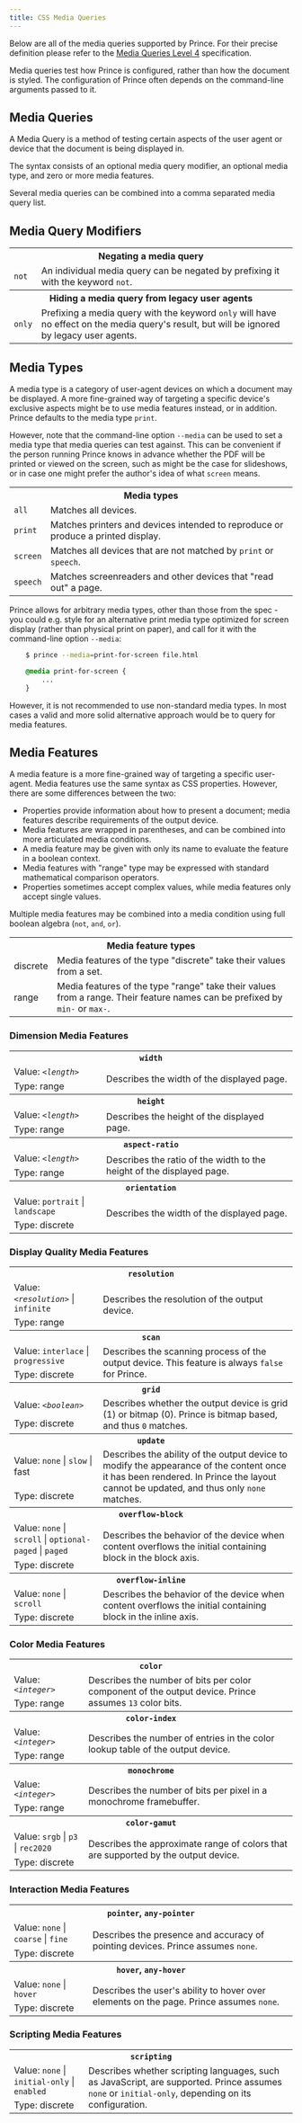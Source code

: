 ```yaml
---
title: CSS Media Queries
---
```


<link rel="preconnect" href="https://fonts.googleapis.com"/>
<link rel="preconnect" href="https://fonts.gstatic.com" crossorigin/>
<link href="https://fonts.googleapis.com/css2?family=Public+Sans:ital,wght@0,100..900;1,100..900&amp;display=swap" rel="stylesheet"/>

Below are all of the media queries supported by Prince. For their precise definition please refer to the [Media Queries Level 4](https://www.w3.org/TR/mediaqueries-4/) specification.

Media queries test how Prince is configured, rather than how the document is styled. The configuration of Prince often depends on the command-line arguments passed to it.

## Media Queries

A Media Query is a method of testing certain aspects of the user agent or device that the document is being displayed in.

The syntax consists of an optional media query modifier, an optional media type, and zero or more media features.

Several media queries can be combined into a comma separated media query list.

## Media Query Modifiers

<table className="grid">
<tr>
<th colSpan="2">Negating a media query</th>
</tr>
<tr>
<td><code>not</code></td>
<td>An individual media query can be negated by prefixing it with the keyword <code>not</code>.</td>
</tr>
<tr>
<th colSpan="2">Hiding a media query from legacy user agents</th>
</tr>
<tr>
<td><code>only</code></td>
<td>Prefixing a media query with the keyword <code>only</code> will have no effect on the media query's result, but will be ignored by legacy user agents.</td>
</tr>
</table>

## Media Types

A media type is a category of user-agent devices on which a document may be displayed. A more fine-grained way of targeting a specific device's exclusive aspects might be to use media features instead, or in addition. Prince defaults to the media type `print`.

However, note that the command-line option `--media` can be used to set a media type that media queries can test against. This can be convenient if the person running Prince knows in advance whether the PDF will be printed or viewed on the screen, such as might be the case for slideshows, or in case one might prefer the author's idea of what `screen` means.

<table className="grid">
<tr>
<th colSpan="2">Media types</th>
</tr>
<tr>
<td><code>all</code></td>
<td>Matches all devices.</td>
</tr>
<tr>
<td><code>print</code></td>
<td>Matches printers and devices intended to reproduce or produce a printed display.</td>
</tr>
<tr>
<td><code>screen</code></td>
<td>Matches all devices that are not matched by <code>print</code> or <code>speech</code>.</td>
</tr>
<tr>
<td><code>speech</code></td>
<td>Matches screenreaders and other devices that "read out" a page.</td>
</tr>
</table>

Prince allows for arbitrary media types, other than those from the spec - you could e.g. style for an alternative print media type optimized for screen display (rather than physical print on paper), and call for it with the command-line option `--media`:

```bash title="Command line"
    $ prince --media=print-for-screen file.html
```
```css title="CSS"
    @media print-for-screen {
        ...
    }
```

However, it is not recommended to use non-standard media types. In most cases a valid and more solid alternative approach would be to query for media features.

## Media Features

A media feature is a more fine-grained way of targeting a specific user-agent. Media features use the same syntax as CSS properties. However, there are some differences between the two:

-   Properties provide information about how to present a document; media features describe requirements of the output device.
-   Media features are wrapped in parentheses, and can be combined into more articulated media conditions.
-   A media feature may be given with only its name to evaluate the feature in a boolean context.
-   Media features with "range" type may be expressed with standard mathematical comparison operators.
-   Properties sometimes accept complex values, while media features only accept single values.

Multiple media features may be combined into a media condition using full boolean algebra (`not`, `and`, `or`).

<table className="grid">
<tr>
<th colSpan="2">Media feature types</th>
</tr>
<tr>
<td>discrete</td>
<td>Media features of the type "discrete" take their values from a set.</td>
</tr>
<tr>
<td>range</td>
<td>Media features of the type "range" take their values from a range. Their feature names can be prefixed by <code>min-</code> or <code>max-</code>.</td>
</tr>
</table>


### Dimension Media Features

<table className="grid">
<tr>
<th colSpan="2"><code>width</code></th>
</tr>
<tr>
<td>Value: <code>&lt;<i>length</i>&gt;</code></td>
<td rowSpan="2">Describes the width of the displayed page.</td>
</tr>
<tr>
<td>Type: range</td>
</tr>
<tr>
<th colSpan="2"><code>height</code></th>
</tr>
<tr>
<td>Value: <code>&lt;<i>length</i>&gt;</code></td>
<td rowSpan="2">Describes the height of the displayed page.</td>
</tr>
<tr>
<td>Type: range</td>
</tr>
<tr>
<th colSpan="2"><code>aspect-ratio</code></th>
</tr>
<tr>
<td>Value: <code>&lt;<i>length</i>&gt;</code></td>
<td rowSpan="2">Describes the ratio of the width to the height of the displayed page.</td>
</tr>
<tr>
<td>Type: range</td>
</tr>
<tr>
<th colSpan="2"><code>orientation</code></th>
</tr>
<tr>
<td>Value: <code>portrait</code> | <code>landscape</code></td>
<td rowSpan="2">Describes the width of the displayed page.</td>
</tr>
<tr>
<td>Type: discrete</td>
</tr>
</table>

### Display Quality Media Features

<table className="grid">
<tr>
<th colSpan="2"><code>resolution</code></th>
</tr>
<tr>
<td>Value: <code>&lt;<i>resolution</i>&gt;</code> | <code>infinite</code></td>
<td rowSpan="2">Describes the resolution of the output device.</td>
</tr>
<tr>
<td>Type: range</td>
</tr>
<tr>
<th colSpan="2"><code>scan</code></th>
</tr>
<tr>
<td>Value: <code>interlace</code> | <code>progressive</code></td>
<td rowSpan="2">Describes the scanning process of the output device. This feature is always <code>false</code> for Prince.</td>
</tr>
<tr>
<td>Type: discrete</td>
</tr>
<tr>
<th colSpan="2"><code>grid</code></th>
</tr>
<tr>
<td>Value: <code>&lt;<i>boolean</i>&gt;</code></td>
<td rowSpan="2">Describes whether the output device is grid (1) or bitmap (0). Prince is bitmap based, and thus <code>0</code> matches.</td>
</tr>
<tr>
<td>Type: discrete</td>
</tr>
<tr>
<th colSpan="2"><code>update</code></th>
</tr>
<tr>
<td>Value: <code>none</code> | <code>slow</code> | fast</td>
<td rowSpan="2">Describes the ability of the output device to modify the appearance of the content once it has been rendered. In Prince the layout cannot be updated, and thus only <code>none</code> matches.</td>
</tr>
<tr>
<td>Type: discrete</td>
</tr>
<tr>
<th colSpan="2"><code>overflow-block</code></th>
</tr>
<tr>
<td>Value: <code>none</code> | <code>scroll</code> | <code>optional-paged</code> | <code>paged</code></td>
<td rowSpan="2">Describes the behavior of the device when content overflows the initial containing block in the block axis.</td>
</tr>
<tr>
<td>Type: discrete</td>
</tr>
<tr>
<th colSpan="2"><code>overflow-inline</code></th>
</tr>
<tr>
<td>Value: <code>none</code> | <code>scroll</code></td>
<td rowSpan="2">Describes the behavior of the device when content overflows the initial containing block in the inline axis.</td>
</tr>
<tr>
<td>Type: discrete</td>
</tr>
</table>


### Color Media Features

<table className="grid">
<tr>
<th colSpan="2"><code>color</code></th>
</tr>
<tr>
<td>Value: <code>&lt;<i>integer</i>&gt;</code></td>
<td rowSpan="2">Describes the number of bits per color component of the output device. Prince assumes <code>13</code> color bits.</td>
</tr>
<tr>
<td>Type: range</td>
</tr>
<tr>
<th colSpan="2"><code>color-index</code></th>
</tr>
<tr>
<td>Value: <code>&lt;<i>integer</i>&gt;</code></td>
<td rowSpan="2">Describes the number of entries in the color lookup table of the output device.</td>
</tr>
<tr>
<td>Type: range</td>
</tr>
<tr>
<th colSpan="2"><code>monochrome</code></th>
</tr>
<tr>
<td>Value: <code>&lt;<i>integer</i>&gt;</code></td>
<td rowSpan="2">Describes the number of bits per pixel in a monochrome framebuffer.</td>
</tr>
<tr>
<td>Type: range</td>
</tr>
<tr>
<th colSpan="2"><code>color-gamut</code></th>
</tr>
<tr>
<td>Value: <code>srgb</code> | <code>p3</code> | <code>rec2020</code></td>
<td rowSpan="2">Describes the approximate range of colors that are supported by the output device.</td>
</tr>
<tr>
<td>Type: discrete</td>
</tr>
</table>


### Interaction Media Features

<table className="grid">
<tr>
<th colSpan="2"><code>pointer</code>, <code>any-pointer</code></th>
</tr>
<tr>
<td>Value: <code>none</code> | <code>coarse</code> | <code>fine</code></td>
<td rowSpan="2">Describes the presence and accuracy of pointing devices. Prince assumes <code>none</code>.</td>
</tr>
<tr>
<td>Type: discrete</td>
</tr>
<tr>
<th colSpan="2"><code>hover</code>, <code>any-hover</code></th>
</tr>
<tr>
<td>Value: <code>none</code> | <code>hover</code></td>
<td rowSpan="2">Describes the user's ability to hover over elements on the page. Prince assumes <code>none</code>.</td>
</tr>
<tr>
<td>Type: discrete</td>
</tr>
</table>

### Scripting Media Features

<table className="grid">
<tr>
<th colSpan="2"><code>scripting</code></th>
</tr>
<tr>
<td>Value: <code>none</code> | <code>initial-only</code> | <code>enabled</code></td>
<td rowSpan="2">Describes whether scripting languages, such as JavaScript, are supported. Prince assumes <code>none</code> or <code>initial-only</code>, depending on its configuration.</td>
</tr>
<tr>
<td>Type: discrete</td>
</tr>
</table>
